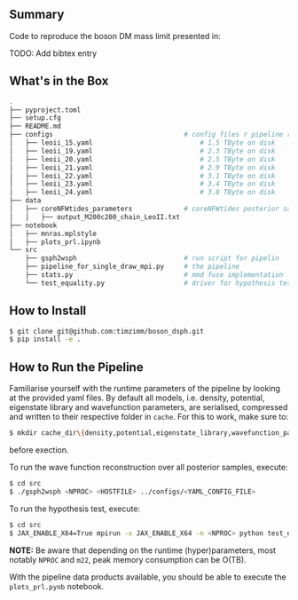 ## Summary
Code to reproduce the boson DM mass limit presented in:

TODO: Add bibtex entry

## What's in the Box
```bash
.
├── pyproject.toml
├── setup.cfg
├── README.md
├── configs                                 # config files r pipeline run
│   ├── leoii_15.yaml                           # 1.5 TByte on disk
│   ├── leoii_19.yaml                           # 2.3 TByte on disk
│   ├── leoii_20.yaml                           # 2.5 TByte on disk
│   ├── leoii_21.yaml                           # 2.9 TByte on disk
│   ├── leoii_22.yaml                           # 3.1 TByte on disk
│   ├── leoii_23.yaml                           # 3.4 TByte on disk
│   ├── leoii_24.yaml                           # 3.8 TByte on disk
├── data
│   ├── coreNFWtides_parameters             # coreNFWtides posterior samples 
│   │   ├── output_M200c200_chain_LeoII.txt
├── notebook
│   ├── mnras.mplstyle
│   ├── plots_prl.ipynb
└── src
    ├── gsph2wsph                           # run script for pipelin
    ├── pipeline_for_single_draw_mpi.py     # the pipeline
    ├── stats.py                            # mmd fuse implementation
    └── test_equality.py                    # driver for hypothesis test
```

## How to Install

```bash
$ git clone git@github.com:timzimm/boson_dsph.git
$ pip install -e .
```

## How to Run the Pipeline

Familiarise yourself with the runtime parameters of the pipeline by looking at
the provided yaml files. 
By default all models, i.e. density, potential, eigenstate library and
wavefunction parameters, are serialised, compressed and written to their
respective folder in `cache`. For this to work, make sure to:
```bash
$ mkdir cache_dir\{density,potential,eigenstate_library,wavefunction_params,mmd_fuse}
```
before exection.

To run the wave function reconstruction over all posterior samples, execute:
```bash
$ cd src 
$ ./gsph2wsph <NPROC> <HOSTFILE> ../configs/<YAML_CONFIG_FILE>
```

To run the hypothesis test, execute:
```bash
$ cd src 
$ JAX_ENABLE_X64=True mpirun -x JAX_ENABLE_X64 -n <NPROC> python test_equality.py ../configs/<YAML_CONFIG_FILE>
```

**NOTE:** Be aware that depending on the runtime (hyper)parameters, most notably
`NPROC` and `m22`, peak memory consumption can be O(TB).

With the pipeline data products available, you should be able to execute the
`plots_prl.pynb` notebook.
